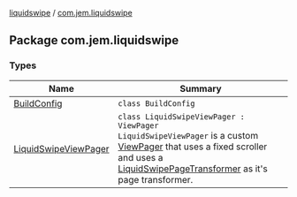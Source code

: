 [liquidswipe](../index.md) / [com.jem.liquidswipe](./index.md)

## Package com.jem.liquidswipe

### Types

| Name | Summary |
|---|---|
| [BuildConfig](-build-config/index.md) | `class BuildConfig` |
| [LiquidSwipeViewPager](-liquid-swipe-view-pager/index.md) | `class LiquidSwipeViewPager : ViewPager`<br>`LiquidSwipeViewPager` is a custom [ViewPager](#) that uses a fixed scroller and uses a [LiquidSwipePageTransformer](-liquid-swipe-view-pager/-liquid-swipe-page-transformer/index.md) as it's page transformer. |
